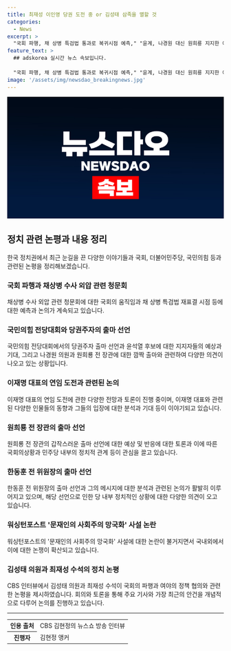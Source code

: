 ```yaml
---
title: 최재성 이인영 당권 도전 중 or 김성태 삼족을 멸할 것
categories:
  - News
excerpt: >
  "국회 파행, 채 상병 특검법 통과로 복귀시점 예측," "윤계, 나경원 대신 원희룡 지지한 이유는?" "한동훈 대통령의 여부 변화 시도," "나경원 대표 후보 윤치원과 원희룡 대표 출마에 대한 전망," "이재명 대표 재선언 여부와 후보 출마에 대한 믿음," "원희룡 출마에 대한 파행수위 및 계속되는 어대한 논의."
feature_text: >
  ## adskorea 실시간 뉴스 속보입니다.

  "국회 파행, 채 상병 특검법 통과로 복귀시점 예측," "윤계, 나경원 대신 원희룡 지지한 이유는?" "한동훈 대통령의 여부 변화 시도," "나경원 대표 후보 윤치원과 원희룡 대표 출마에 대한 전망," "이재명 대표 재선언 여부와 후보 출마에 대한 믿음," "원희룡 출마에 대한 파행수위 및 계속되는 어대한 논의."
image: '/assets/img/newsdao_breakingnews.jpg'
---
```


<p><img src="/assets/img/newsdao_breakingnews.jpg" alt="adskorea 속보" /></p>

<h2 data-ke-size="size26">정치 관련 논평과 내용 정리</h2>

<p data-ke-size="size16">한국 정치권에서 최근 눈길을 끈 다양한 이야기들과 국회, 더불어민주당, 국민의힘 등과 관련된 논평을 정리해보겠습니다.</p>

<h3>국회 파행과 채상병 수사 외압 관련 청문회</h3>

<p data-ke-size="size16">채상병 수사 외압 관련 청문회에 대한 국회의 움직임과 채 상병 특검법 재표결 시점 등에 대한 예측과 논의가 계속되고 있습니다.</p>

<h3>국민의힘 전당대회와 당권주자의 출마 선언</h3>

<p data-ke-size="size16">국민의힘 전당대회에서의 당권주자 출마 선언과 윤석열 후보에 대한 지지자들의 예상과 기대, 그리고 나경원 의원과 원희룡 전 장관에 대한 깜짝 출마와 관련하여 다양한 의견이 나오고 있는 상황입니다.</p>

<h3>이재명 대표의 연임 도전과 관련된 논의</h3>

<p data-ke-size="size16">이재명 대표의 연임 도전에 관한 다양한 전망과 토론이 진행 중이며, 이재명 대표와 관련된 다양한 인물들의 동향과 그들의 입장에 대한 분석과 기대 등이 이야기되고 있습니다.</p>

<h3>원희룡 전 장관의 출마 선언</h3>

<p data-ke-size="size16">원희룡 전 장관의 갑작스러운 출마 선언에 대한 예상 및 반응에 대한 토론과 이에 따른 국회의상황과 민주당 내부의 정치적 관계 등이 관심을 끌고 있습니다.</p>

<h3>한동훈 전 위원장의 출마 선언</h3>

<p data-ke-size="size16">한동훈 전 위원장의 출마 선언과 그의 메시지에 대한 분석과 관련된 논의가 활발히 이루어지고 있으며, 해당 선언으로 인한 당 내부 정치적인 상황에 대한 다양한 의견이 오고 있습니다.</p>

<h3>워싱턴포스트 '문재인의 사회주의 망국화' 사설 논란</h3>

<p data-ke-size="size16">워싱턴포스트의 '문재인의 사회주의 망국화' 사설에 대한 논란이 불거지면서 국내외에서 이에 대한 논쟁이 확산되고 있습니다.</p>

<h3>김성태 의원과 최재성 수석의 정치 논평</h3>

<p data-ke-size="size16">CBS 인터뷰에서 김성태 의원과 최재성 수석이 국회의 파행과 여야의 정책 협의와 관련한 논평을 제시하였습니다. 회의와 토론을 통해 주요 기사와 가장 최근의 안건을 개념적으로 다루어 논의를 진행하고 있습니다.</p>

<hr>

<table>
  <tr>
    <th>인용 출처</th>
    <td>CBS 김현정의 뉴스쇼 방송 인터뷰</td>
  </tr>
  <tr>
    <th>진행자</th>
    <td>김현정 앵커</td>
  </tr>
</table>

<p data-ke-size="size16">&nbsp;</p>

